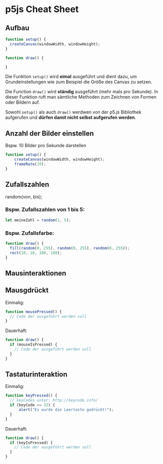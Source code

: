 # p5js Cheat Sheet

## Aufbau

```javascript
function setup() {
  createCanvas(windowWidth, windowHeight); 
}

function draw() {

}
```



Die Funktion `setup()` wird **eimal** ausgeführt und dient dazu, um Grundeinstellungen wie zum Beispiel die Größe des Canvas zu setzen.

Die Function `draw()` wird **ständig** ausgeführt (mehr mals pro Sekunde). In dieser Funktion ruft man sämtliche Methoden zum Zeichnen von Formen oder Bildern auf. 

Sowohl `setup()` als auch `draw()` werdwen von der p5.js Bibliothek aufgerufen und **dürfen damit nicht selbst aufgerufen werden**.

## Anzahl der Bilder einstellen 

Bspw. 10 Bilder pro Sekunde darstellen
```javascript
function setup() {
    createCanvas(windowWidth, windowHeight);
    frameRate(10);
}
```
 
## Zufallszahlen
random(von, bis);

### Bspw. Zufallszahlen von 1 bis 5:
```javascript
let meineZahl = random(1, 5);
```
### Bspw. Zufallsfarbe:
```javascript
function draw() {
  fill(random(0, 255), random(0, 255), random(0, 255));
  rect(10, 10, 100, 100);
}
```


 
## Mausinteraktionen
## Mausgdrückt

Einmalig:
```javascript
function mousePressed() {
  // Code der ausgeführt werden soll
}
```
Dauerhaft:

```javascript
function draw() {
  if (mouseIsPressed) {
    // Code der ausgeführt werden soll
  }
}
```

## Tastaturinteraktion
Einmalig:
```javascript
function keyPressed() {
  // keyCodes unter: http://keycode.info/
  if (keyCode == 32) {
      alert("Es wurde die Leertaste gedrückt!");
  }
}
```
Dauerhaft:

```javascript
function draw() {
  if (keyIsPressed) {
    // Code der ausgeführt werden soll
  }
}
```
